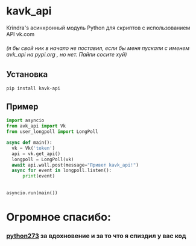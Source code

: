 # kavk_api
Krindra's асинхронный модуль Python для скриптов c использованием API vk.com

###### (я бы свой ник в начало не поставил, если бы меня пускали с именем avk_api на pypi.org , но нет. Пайпи сосите хуй)

## Установка
```pip install kavk-api```

## Пример
```python
import asyncio
from avk_api import Vk
from user_longpoll import LongPoll

async def main():
  vk = Vk('token')
  api = vk.get_api()
  longpoll = LongPoll(vk)
  await api.wall.post(message="Привет kavk_api!")
  async for event in longpoll.listen():
      print(event)
      
  
asyncio.run(main())
```


# Огромное спасибо:
### [python273](https://github.com/python273) за вдохновение и за то что я спиздил у вас код
